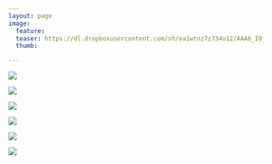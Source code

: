 ```yaml
---
layout: page
image:
  feature:
  teaser: https://dl.dropboxusercontent.com/sh/ea1wtnz7z734o12/AAA6_IOjwc5RKiSxcxAW5ARza/luontokuvat/syksy/4/DS61001-245px.jpg
  thumb:

---
```


[![](https://dl.dropboxusercontent.com/sh/ea1wtnz7z734o12/AACDXqXdqwFqMd8JJOUI5CmCa/luontokuvat/syksy/4/DS61013-800px.jpg)](https://dl.dropboxusercontent.com/sh/ea1wtnz7z734o12/AACMEgXbIJDxvFRbXq12-nLva/luontokuvat/syksy/4/DS61013.jpg)

[![](https://dl.dropboxusercontent.com/sh/ea1wtnz7z734o12/AABNQrQrCijQOPFJeKKv8K2Ya/luontokuvat/syksy/4/DS61011-800px.jpg)](https://dl.dropboxusercontent.com/sh/ea1wtnz7z734o12/AAD5SB2Vcca4yONIYldbvMo-a/luontokuvat/syksy/4/DS61011.jpg)

[![](https://dl.dropboxusercontent.com/sh/ea1wtnz7z734o12/AABfNLWHEMAnfBR3cwDr7SoFa/luontokuvat/syksy/4/DS61001-800px.jpg)](https://dl.dropboxusercontent.com/sh/ea1wtnz7z734o12/AABHL9jkx89HtJjhU3CLkx-7a/luontokuvat/syksy/4/DS61001.jpg)

[![](https://dl.dropboxusercontent.com/sh/ea1wtnz7z734o12/AADFnSVAG-x2_TrU63-BOzn-a/luontokuvat/syksy/4/DS61000-800px.jpg)](https://dl.dropboxusercontent.com/sh/ea1wtnz7z734o12/AAARgLWcqGt3MOai75u98UmGa/luontokuvat/syksy/4/DS61000.jpg)

[![](https://dl.dropboxusercontent.com/sh/ea1wtnz7z734o12/AADLpCNye6zLgcCZyAaGsxF5a/luontokuvat/syksy/4/DS60993-800px.jpg)](https://dl.dropboxusercontent.com/sh/ea1wtnz7z734o12/AAD3PMLvZnLVNv-DVXcBmpcna/luontokuvat/syksy/4/DS60993.jpg)

[![](https://dl.dropboxusercontent.com/sh/ea1wtnz7z734o12/AAAOXynC6WQuMPyyR1EtiC-0a/luontokuvat/syksy/4/DS60998-800px.jpg)](https://dl.dropboxusercontent.com/sh/ea1wtnz7z734o12/AAB3wwmxV1c4Z89soShuLPb5a/luontokuvat/syksy/4/DS60998.jpg)
